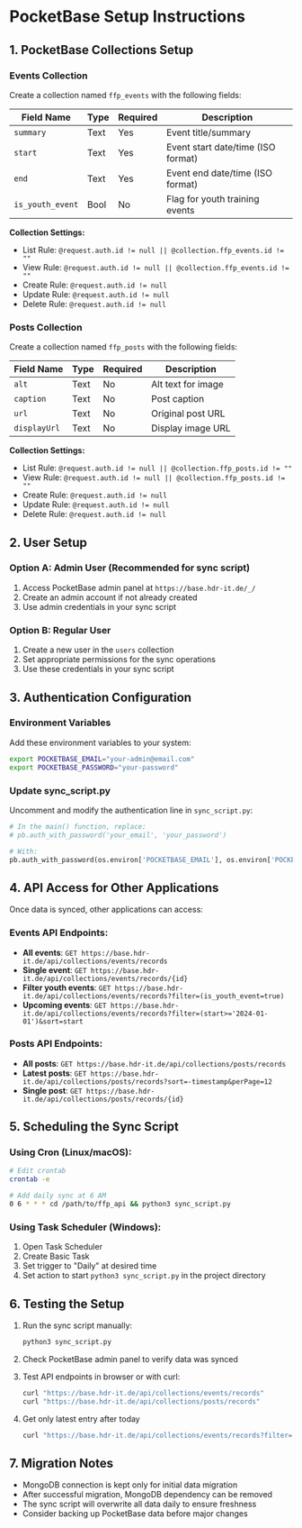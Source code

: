 # PocketBase Setup Instructions

## 1. PocketBase Collections Setup

### Events Collection
Create a collection named `ffp_events` with the following fields:

| Field Name | Type | Required | Description |
|------------|------|----------|-------------|
| `summary` | Text | Yes | Event title/summary |
| `start` | Text | Yes | Event start date/time (ISO format) |
| `end` | Text | Yes | Event end date/time (ISO format) |
| `is_youth_event` | Bool | No | Flag for youth training events |

**Collection Settings:**
- List Rule: `@request.auth.id != null || @collection.ffp_events.id != ""`
- View Rule: `@request.auth.id != null || @collection.ffp_events.id != ""`
- Create Rule: `@request.auth.id != null`
- Update Rule: `@request.auth.id != null`
- Delete Rule: `@request.auth.id != null`

### Posts Collection
Create a collection named `ffp_posts` with the following fields:

| Field Name | Type | Required | Description |
|------------|------|----------|-------------|
| `alt` | Text | No | Alt text for image |
| `caption` | Text | No | Post caption |
| `url` | Text | No | Original post URL |
| `displayUrl` | Text | No | Display image URL |

**Collection Settings:**
- List Rule: `@request.auth.id != null || @collection.ffp_posts.id != ""`
- View Rule: `@request.auth.id != null || @collection.ffp_posts.id != ""`
- Create Rule: `@request.auth.id != null`
- Update Rule: `@request.auth.id != null`
- Delete Rule: `@request.auth.id != null`

## 2. User Setup

### Option A: Admin User (Recommended for sync script)
1. Access PocketBase admin panel at `https://base.hdr-it.de/_/`
2. Create an admin account if not already created
3. Use admin credentials in your sync script

### Option B: Regular User
1. Create a new user in the `users` collection
2. Set appropriate permissions for the sync operations
3. Use these credentials in your sync script

## 3. Authentication Configuration

### Environment Variables
Add these environment variables to your system:

```bash
export POCKETBASE_EMAIL="your-admin@email.com"
export POCKETBASE_PASSWORD="your-password"
```

### Update sync_script.py
Uncomment and modify the authentication line in `sync_script.py`:

```python
# In the main() function, replace:
# pb.auth_with_password('your_email', 'your_password')

# With:
pb.auth_with_password(os.environ['POCKETBASE_EMAIL'], os.environ['POCKETBASE_PASSWORD'])
```

## 4. API Access for Other Applications

Once data is synced, other applications can access:

### Events API Endpoints:
- **All events**: `GET https://base.hdr-it.de/api/collections/events/records`
- **Single event**: `GET https://base.hdr-it.de/api/collections/events/records/{id}`
- **Filter youth events**: `GET https://base.hdr-it.de/api/collections/events/records?filter=(is_youth_event=true)`
- **Upcoming events**: `GET https://base.hdr-it.de/api/collections/events/records?filter=(start>='2024-01-01')&sort=start`

### Posts API Endpoints:
- **All posts**: `GET https://base.hdr-it.de/api/collections/posts/records`
- **Latest posts**: `GET https://base.hdr-it.de/api/collections/posts/records?sort=-timestamp&perPage=12`
- **Single post**: `GET https://base.hdr-it.de/api/collections/posts/records/{id}`

## 5. Scheduling the Sync Script

### Using Cron (Linux/macOS):
```bash
# Edit crontab
crontab -e

# Add daily sync at 6 AM
0 6 * * * cd /path/to/ffp_api && python3 sync_script.py
```

### Using Task Scheduler (Windows):
1. Open Task Scheduler
2. Create Basic Task
3. Set trigger to "Daily" at desired time
4. Set action to start `python3 sync_script.py` in the project directory

## 6. Testing the Setup

1. Run the sync script manually:
   ```bash
   python3 sync_script.py
   ```

2. Check PocketBase admin panel to verify data was synced

3. Test API endpoints in browser or with curl:
   ```bash
   curl "https://base.hdr-it.de/api/collections/events/records"
   curl "https://base.hdr-it.de/api/collections/posts/records"
   ```

4. Get only latest entry after today
   ```bash
   curl "https://base.hdr-it.de/api/collections/events/records?filter=(start>=@now)&sort=start&perPage=1"
   ```

## 7. Migration Notes

- MongoDB connection is kept only for initial data migration
- After successful migration, MongoDB dependency can be removed
- The sync script will overwrite all data daily to ensure freshness
- Consider backing up PocketBase data before major changes